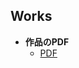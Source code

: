 ## Works  

- **作品のPDF**
  - [PDF](https://drive.google.com/file/d/1k_CPJFxsxfA0FnG3pekyMBntndXVmKeg/view)
